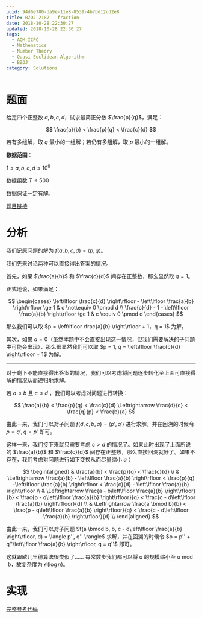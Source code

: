 ```yaml
---
uuid: 94d6e780-da9e-11e8-8539-4b7bd12cd2e8
title: BZOJ 2187 - fraction
date: 2018-10-28 22:30:27
updated: 2018-10-28 22:30:27
tags:
  - ACM-ICPC
  - Mathematics
  - Number Theory
  - Quasi-Euclidean Algorithm
  - BZOJ
category: Solutions
---
```


# 题面

给定四个正整数 $a, b, c, d$，试求最简正分数 $\frac{p}{q}$，满足：

$$
\frac{a}{b} < \frac{p}{q} < \frac{c}{d}
$$

若有多组解，取 $q$ 最小的一组解；若仍有多组解，取 $p$ 最小的一组解。

**数据范围**：

$1 \le a, b, c, d \le 10^9$

数据组数 $T \le 500$

数据保证一定有解。

[题目链接](https://darkbzoj.cf/problem/2187)

# 分析

我们记原问题的解为 $f(a, b, c, d) = \langle p, q \rangle$。

我们先来讨论两种可以直接得出答案的情况。

首先，如果 $\frac{a}{b}$ 和 $\frac{c}{d}$ 间存在正整数，那么显然取 $q = 1$。

正式地说，如果满足：

$$
\begin{cases}
\left\lfloor \frac{c}{d} \right\rfloor - \left\lfloor \frac{a}{b} \right\rfloor \ge 1 & c \not\equiv 0 \pmod d \\
\frac{c}{d} - 1 - \left\lfloor \frac{a}{b} \right\rfloor \ge 1 & c \equiv 0 \pmod d
\end{cases}
$$

那么我们可以取 $p = \left\lfloor \frac{a}{b} \right\rfloor + 1，q = 1$ 为解。

其次，如果 $a = 0$（虽然本题中不会直接出现这一情况，但我们需要解决的子问题中可能会出现），那么很显然我们可以取 $p = 1, q = \left\lfloor \frac{c}{d} \right\rfloor + 1$ 为解。

---

对于剩下不能直接得出答案的情况，我们可以考虑将问题逐步转化至上面可直接得解的情况从而递归地求解。

若 $a \le b$ 且 $c \le d$ ，我们可以考虑对问题进行转换：

$$
\frac{a}{b} < \frac{p}{q} < \frac{c}{d} \Leftrightarrow \frac{d}{c} < \frac{q}{p} < \frac{b}{a}
$$

由此一来，我们可以对子问题 $f(d, c, b, a) = \langle p', q' \rangle$ 进行求解，并在回溯的时候令 $p = q', q = p'$ 即可。

这样一来，我们接下来就只需要考虑 $c > d$ 的情况了。如果此时出现了上面所说的 $\frac{a}{b}$ 和 $\frac{c}{d}$ 间存在正整数，那么直接回溯就好了。如果不存在，我们考虑对问题进行如下变换从而尽量缩小 $a$：

$$
\begin{aligned}
& \frac{a}{b} < \frac{p}{q} < \frac{c}{d} \\
& \Leftrightarrow \frac{a}{b} - \left\lfloor \frac{a}{b} \right\rfloor < \frac{p}{q} -\left\lfloor \frac{a}{b} \right\rfloor < \frac{c}{d} - \left\lfloor \frac{a}{b} \right\rfloor \\
& \Leftrightarrow \frac{a - b\left\lfloor \frac{a}{b} \right\rfloor}{b} < \frac{p - q\left\lfloor \frac{a}{b} \right\rfloor}{q} < \frac{c - d\left\lfloor \frac{a}{b} \right\rfloor}{d} \\
& \Leftrightarrow \frac{a \bmod b}{b} < \frac{p - q\left\lfloor \frac{a}{b} \right\rfloor}{q} < \frac{c - d\left\lfloor \frac{a}{b} \right\rfloor}{d} \\
\end{aligned}
$$

由此一来，我们可以对子问题 $f(a \bmod b, b, c - d\left\lfloor \frac{a}{b} \right\rfloor, d) = \langle p'', q'' \rangle$ 求解，并在回溯的时候令 $p = p'' + q''\left\lfloor \frac{a}{b} \right\rfloor, q = q''$ 即可。

这就跟欧几里德算法很类似了…… 每常数步我们都可以将 $a$ 的规模缩小至 $a \bmod b$，故复杂度为 $\mathcal{O}(\log{n})$。

# 实现

[完整参考代码](https://github.com/codgician/ACM-ICPC/blob/master/BZOJ/2187/quasi_euclidean.cpp)

